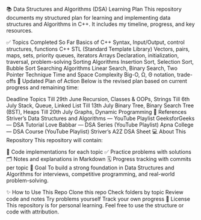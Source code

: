 📚 Data Structures and Algorithms (DSA) Learning Plan
This repository documents my structured plan for learning and implementing data structures and Algorithms in C++. It includes my timeline, progress, and key resources.

✅ Topics Completed So Far
Basics of C++
Syntax, Input/Output, control structures, functions
C++ STL (Standard Template Library)
Vectors, pairs, maps, sets, priority queues, iterators
Arrays
Declaration, initialization, traversal, problem-solving
Sorting Algorithms
Insertion Sort, Selection Sort, Bubble Sort
Searching Algorithms
Linear Search, Binary Search, Two Pointer Technique
Time and Space Complexity
Big-O, Ω, Θ notation, trade-offs
📅 Updated Plan of Action
Below is the revised plan based on current progress and remaining time:

Deadline	Topics
Till 29th June	Recursion, Classes & OOPs, Strings
Till 6th July	Stack, Queue, Linked List
Till 13th July	Binary Tree, Binary Search Tree (BST), Heaps
Till 20th July	Graphs, Dynamic Programming
📌 References
Striver’s Data Structures and Algorithms — YouTube Playlist
GeeksforGeeks — DSA Tutorial
Love Babbar — DSA Series (YouTube Playlist)
Apna College — DSA Course (YouTube Playlist)
Striver’s A2Z DSA Sheet
💻 About This Repository
This repository will contain:

📂 Code implementations for each topic
✅ Practice problems with solutions
🗂️ Notes and explanations in Markdown
🗓️ Progress tracking with commits per topic
🏁 Goal
To build a strong foundation in Data Structures and Algorithms for interviews, competitive programming, and real-world problem-solving.

✨ How to Use This Repo
Clone this repo
Check folders by topic
Review code and notes
Try problems yourself
Track your own progress
🚀 License
This repository is for personal learning. Feel free to use the structure or code with attribution.
